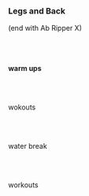 <h3>Legs and Back </h3>
(end with Ab Ripper X)

<br>
<br/>
<br>
</br>

<b> warm ups</b>

<br>
</br>

wokouts

<br>
</br>

water break

<br>
</br>

workouts 
